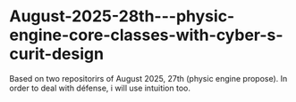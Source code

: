 # August-2025-28th---physic-engine-core-classes-with-cyber-s-curit-design
Based on two repositorirs of August 2025, 27th (physic engine propose). In order to deal with défense, i will use intuition too.
